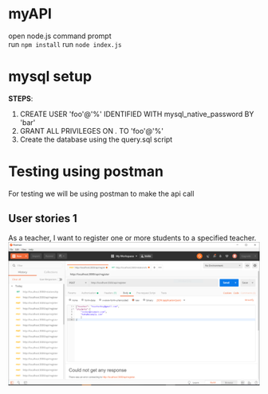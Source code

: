 # myAPI
open node.js command prompt <br>
run `npm install`
run `node index.js`

# mysql setup
<b>STEPS</b>: 
1. CREATE USER 'foo'@'%' IDENTIFIED WITH mysql_native_password BY 'bar' <br>
2. GRANT ALL PRIVILEGES ON *.* TO 'foo'@'%'
3. Create the database using the query.sql script

# Testing using postman
For testing we will be using postman to make the api call

## User stories 1 
As a teacher, I want to register one or more students to a specified teacher.
![register img](/image/register_postman.png?raw=true)